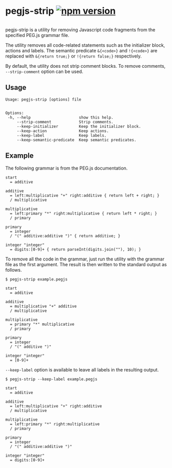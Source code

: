 # pegjs-strip [![npm version](https://badge.fury.io/js/pegjs-strip.svg)](https://badge.fury.io/js/pegjs-strip)

<img src="https://nodei.co/npm/pegjs-strip.png?downloads=true&stars=true" alt=""/>

pegjs-strip is a utility for removing Javascript code fragments from the specified PEG.js grammar file.

The utility removes all code-related statements such as the initializer block, actions and labels. The semantic predicate `&{<code>}` and `!{<code>}` are replaced with `&{return true;}` or `!{return false;}` respectively. 

By default, the utility does not strip comment blocks. To remove comments, `--strip-comment` option can be used.

## Usage

```
Usage: pegjs-strip [options] file


Options:
 -h, --help                     show this help.
     --strip-comment            Strip comments.
     --keep-initializer         Keep the initializer block.
     --keep-action              Keep actions.
     --keep-label               Keep labels.
     --keep-semantic-predicate  Keep semantic predicates.
```

## Example

The following grammar is from the PEG.js documentation.

```
start
  = additive

additive
  = left:multiplicative "+" right:additive { return left + right; }
  / multiplicative

multiplicative
  = left:primary "*" right:multiplicative { return left * right; }
  / primary

primary
  = integer
  / "(" additive:additive ")" { return additive; }

integer "integer"
  = digits:[0-9]+ { return parseInt(digits.join(""), 10); }
```

To remove all the code in the grammar, just run the utility with the grammar file as the first argument. 
The result is then written to the standard output as follows.

```
$ pegjs-strip example.pegjs

start
  = additive

additive
  = multiplicative "+" additive
  / multiplicative

multiplicative
  = primary "*" multiplicative
  / primary

primary
  = integer
  / "(" additive ")"

integer "integer"
  = [0-9]+
```

`--keep-label` option is available to leave all labels in the resulting output.

```
$ pegjs-strip --keep-label example.pegjs 

start
  = additive

additive
  = left:multiplicative "+" right:additive
  / multiplicative

multiplicative
  = left:primary "*" right:multiplicative
  / primary

primary
  = integer
  / "(" additive:additive ")"

integer "integer"
  = digits:[0-9]+
```



